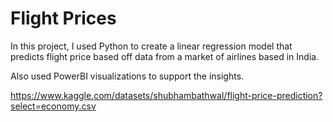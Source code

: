 # Flight Prices
In this project, I used Python to create a linear regression model that predicts flight price based off data from a market of airlines based in India.

Also used PowerBI visualizations to support the insights.

https://www.kaggle.com/datasets/shubhambathwal/flight-price-prediction?select=economy.csv
